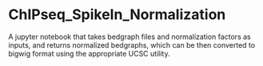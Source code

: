 # ChIPseq_SpikeIn_Normalization
A jupyter notebook that takes bedgraph files and normalization factors as inputs, and returns normalized bedgraphs, which can be then converted to bigwig format using the appropriate UCSC utility.
